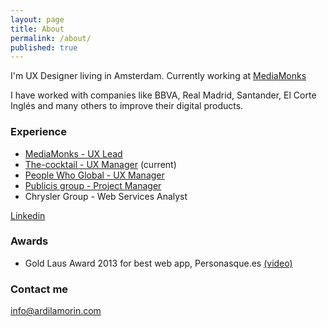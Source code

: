 ```yaml
---
layout: page
title: About
permalink: /about/
published: true
---
```


I'm UX Designer living in Amsterdam. Currently working at [MediaMonks](https://www.mediamonks.com "MediaMonks")

I have worked with companies like BBVA, Real Madrid, Santander, El Corte Inglés and many others to improve their digital products.

### Experience

- [MediaMonks - UX Lead](https://www.mediamonks.com "MediaMonks")
- [The-cocktail - UX Manager](https://the-cocktail.com/en "The-cocktail") (current)
- [People Who Global - UX Manager ](https://www.peoplewhoglobal.com)
- [Publicis group - Project Manager](http://www.publicis.es)
- Chrysler Group - Web Services Analyst

[Linkedin](https://www.linkedin.com/in/ardilamorin/ "Linkedin profile")

### Awards

- Gold Laus Award 2013 for best web app, Personasque.es [(video)](https://youtu.be/ay86Yzjgtqg?list=LLjZ11Zg2k39RqPiDGTpowbA)

### Contact me

[info@ardilamorin.com](mailto:info@ardilamorin.com)
